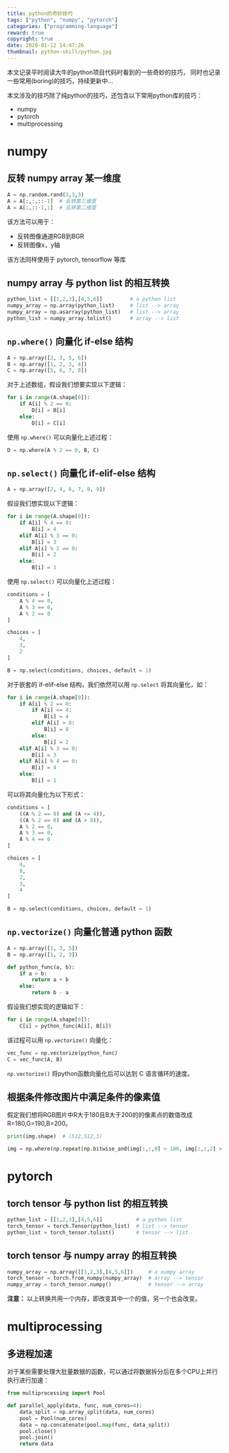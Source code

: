 ```yaml
---
title: python的奇妙技巧
tags: ["python", "numpy", "pytorch"]
categories: ["programming-language"]
reward: true
copyright: true
date: 2020-01-12 14:47:26
thumbnail: python-skill/python.jpg
---
```






本文记录平时阅读大牛的python项目代码时看到的一些奇妙的技巧， 同时也记录一些常用(boring)的技巧，持续更新中...

本文涉及的技巧除了纯python的技巧，还包含以下常用python库的技巧：

+ numpy
+ pytorch
+ multiprocessing

<!--more-->



# numpy

## 反转 numpy array 某一维度

```python
A = np.random.rand(3,3,3)
A = A[:,:,::-1]  # 反转第三维度
A = A[:,::-1,:]  # 反转第二维度
```

该方法可以用于：

+ 反转图像通道RGB到BGR
+ 反转图像x，y轴

该方法同样使用于 pytorch, tensorflow 等库



## numpy array 与 python list 的相互转换

```python
python_list = [[1,2,3],[4,5,6]]         # a python list
numpy_array = np.array(python_list)     # list --> array
numpy_array = np.asarray(python_list)   # list --> array
python_list = numpy_array.tolist()      # array --> list
```



## `np.where()` 向量化 if-else 结构

```python
A = np.array([2, 3, 5, 6])
B = np.array([1, 2, 3, 4])
C = np.array([5, 6, 7, 8])
```

对于上述数组，假设我们想要实现以下逻辑：

```python
for i in range(A.shape[0]):
    if A[i] % 2 == 0:
        D[i] = B[i]
    else:
        D[i] = C[i]
```

使用 `np.where()` 可以向量化上述过程：

```python
D = np.where(A % 2 == 0, B, C)
```



## `np.select()` 向量化 if-elif-else 结构

```python
A = np.array([2, 4, 6, 7, 8, 9])
```

假设我们想实现以下逻辑：

```python
for i in range(A.shape[0]):
    if A[i] % 4 == 0:
        B[i] = 4
    elif A[i] % 3 == 0:
        B[i] = 3
    elif A[i] % 2 == 0:
        B[i] = 2
    else:
        B[i] = 1
```

使用 `np.select()` 可以向量化上述过程：

```python
conditions = [
    A % 4 == 0,
    A % 3 == 0,
    A % 2 == 0
]

choices = [
    4,
    3,
    2
]

B = np.select(conditions, choices, default = 1)
```

对于嵌套的 if-elif-else 结构，我们依然可以用 `np.select` 将其向量化，如：

```python
for i in range(A.shape[0]):
    if A[i] % 2 == 0:
        if A[i] <= 4:
            B[i] = 4
        elif A[i] > 8:
            B[i] = 8
        else:
            B[i] = 2
    elif A[i] % 3 == 0:
        B[i] = 3
    elif A[i] % 4 == 0:
        B[i] = 4
    else:
        B[i] = 1
```

可以将其向量化为以下形式：

```python
conditions = [
    ((A % 2 == 0) and (A <= 4)),
    ((A % 2 == 0) and (A > 8)),
    A % 2 == 0，
    A % 3 == 0,
    A % 4 == 0
]

choices = [
    4,
    8,
    2,
    3,
    4
]

B = np.select(conditions, choices, default = 1)
```



## `np.vectorize()` 向量化普通 python 函数

```python
A = np.array([1, 3, 5])
B = np.array([1, 2, 3])
```

```python
def python_func(a, b):
    if a > b:
        return a + b
    else:
        return b - a
```

假设我们想实现的逻辑如下：

```python
for i in range(A.shape[0]):
    C[i] = python_func(A[i], B[i])
```

该过程可以用 `np.vectorize()` 向量化：

```python
vec_func = np.vectorize(python_func)
C = vec_func(A, B)
```

`np.vectorize()` 将python函数向量化后可以达到 C 语言循环的速度。


## 根据条件修改图片中满足条件的像素值

假定我们想将RGB图片中R大于180且B大于200的的像素点的数值改成R=180,G=190,B=200。

```python
print(img.shape)  # (512,512,3)

img = np.where(np.repeat(np.bitwise_and(img[:,:,0] > 180, img[:,:,2] > 200)[:,:,None], 3, axis=2), np.array([180,190,200], dtype=np.uint8).reshape(1,1,3), img)
```


# pytorch

## torch tensor 与 python list 的相互转换

```python
python_list = [[1,2,3],[4,5,6]]           # a python list
torch_tensor = torch.Tensor(python_list)  # list --> tensor
python_list = torch_tensor.tolist()       # tensor --> list
```

## torch tensor 与 numpy array 的相互转换

```python
numpy_array = np.array([[1,2,3],[4,5,6]])     # a numpy array
torch_tensor = torch.from_numpy(numpy_array)  # array --> tensor
numpy_array = torch_tensor.numpy()            # tensor --> array
```

**注意：** 以上转换共用一个内存，即改变其中一个的值，另一个也会改变。



# multiprocessing

## 多进程加速

对于某些需要处理大批量数据的函数，可以通过将数据拆分后在多个CPU上并行执行进行加速：

```python
from multiprocessing import Pool

def parallel_apply(data, func, num_cores=4):
    data_split = np.array_split(data, num_cores)
    pool = Pool(num_cores)
    data = np.concatenate(pool.map(func, data_split))
    pool.close()
    pool.join()
    return data
```

